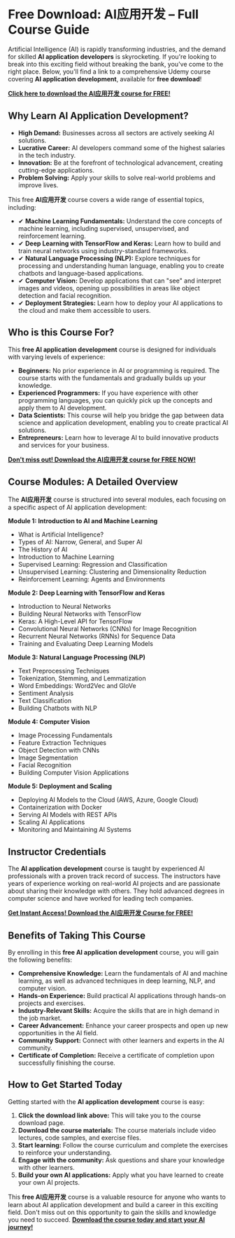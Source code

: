 # Free Download: AI应用开发 – Full Course Guide

Artificial Intelligence (AI) is rapidly transforming industries, and the demand for skilled **AI application developers** is skyrocketing. If you're looking to break into this exciting field without breaking the bank, you've come to the right place. Below, you'll find a link to a comprehensive Udemy course covering **AI application development**, available for **free download**!

[**Click here to download the AI应用开发 course for FREE!**](https://udemywork.com/ai-ying-yong-kai-fa)

## Why Learn AI Application Development?

*   **High Demand:** Businesses across all sectors are actively seeking AI solutions.
*   **Lucrative Career:** AI developers command some of the highest salaries in the tech industry.
*   **Innovation:** Be at the forefront of technological advancement, creating cutting-edge applications.
*   **Problem Solving:** Apply your skills to solve real-world problems and improve lives.

This free **AI应用开发** course covers a wide range of essential topics, including:

*   ✔ **Machine Learning Fundamentals:** Understand the core concepts of machine learning, including supervised, unsupervised, and reinforcement learning.
*   ✔ **Deep Learning with TensorFlow and Keras:** Learn how to build and train neural networks using industry-standard frameworks.
*   ✔ **Natural Language Processing (NLP):** Explore techniques for processing and understanding human language, enabling you to create chatbots and language-based applications.
*   ✔ **Computer Vision:** Develop applications that can "see" and interpret images and videos, opening up possibilities in areas like object detection and facial recognition.
*   ✔ **Deployment Strategies:** Learn how to deploy your AI applications to the cloud and make them accessible to users.

## Who is this Course For?

This **free AI application development** course is designed for individuals with varying levels of experience:

*   **Beginners:** No prior experience in AI or programming is required. The course starts with the fundamentals and gradually builds up your knowledge.
*   **Experienced Programmers:** If you have experience with other programming languages, you can quickly pick up the concepts and apply them to AI development.
*   **Data Scientists:** This course will help you bridge the gap between data science and application development, enabling you to create practical AI solutions.
*   **Entrepreneurs:** Learn how to leverage AI to build innovative products and services for your business.

[**Don't miss out! Download the AI应用开发 course for FREE NOW!**](https://udemywork.com/ai-ying-yong-kai-fa)

## Course Modules: A Detailed Overview

The **AI应用开发** course is structured into several modules, each focusing on a specific aspect of AI application development:

**Module 1: Introduction to AI and Machine Learning**

*   What is Artificial Intelligence?
*   Types of AI: Narrow, General, and Super AI
*   The History of AI
*   Introduction to Machine Learning
*   Supervised Learning: Regression and Classification
*   Unsupervised Learning: Clustering and Dimensionality Reduction
*   Reinforcement Learning: Agents and Environments

**Module 2: Deep Learning with TensorFlow and Keras**

*   Introduction to Neural Networks
*   Building Neural Networks with TensorFlow
*   Keras: A High-Level API for TensorFlow
*   Convolutional Neural Networks (CNNs) for Image Recognition
*   Recurrent Neural Networks (RNNs) for Sequence Data
*   Training and Evaluating Deep Learning Models

**Module 3: Natural Language Processing (NLP)**

*   Text Preprocessing Techniques
*   Tokenization, Stemming, and Lemmatization
*   Word Embeddings: Word2Vec and GloVe
*   Sentiment Analysis
*   Text Classification
*   Building Chatbots with NLP

**Module 4: Computer Vision**

*   Image Processing Fundamentals
*   Feature Extraction Techniques
*   Object Detection with CNNs
*   Image Segmentation
*   Facial Recognition
*   Building Computer Vision Applications

**Module 5: Deployment and Scaling**

*   Deploying AI Models to the Cloud (AWS, Azure, Google Cloud)
*   Containerization with Docker
*   Serving AI Models with REST APIs
*   Scaling AI Applications
*   Monitoring and Maintaining AI Systems

## Instructor Credentials

The **AI application development** course is taught by experienced AI professionals with a proven track record of success. The instructors have years of experience working on real-world AI projects and are passionate about sharing their knowledge with others. They hold advanced degrees in computer science and have worked for leading tech companies.

[**Get Instant Access! Download the AI应用开发 Course for FREE!**](https://udemywork.com/ai-ying-yong-kai-fa)

## Benefits of Taking This Course

By enrolling in this **free AI application development** course, you will gain the following benefits:

*   **Comprehensive Knowledge:** Learn the fundamentals of AI and machine learning, as well as advanced techniques in deep learning, NLP, and computer vision.
*   **Hands-on Experience:** Build practical AI applications through hands-on projects and exercises.
*   **Industry-Relevant Skills:** Acquire the skills that are in high demand in the job market.
*   **Career Advancement:** Enhance your career prospects and open up new opportunities in the AI field.
*   **Community Support:** Connect with other learners and experts in the AI community.
*   **Certificate of Completion:** Receive a certificate of completion upon successfully finishing the course.

## How to Get Started Today

Getting started with the **AI application development** course is easy:

1.  **Click the download link above:** This will take you to the course download page.
2.  **Download the course materials:** The course materials include video lectures, code samples, and exercise files.
3.  **Start learning:** Follow the course curriculum and complete the exercises to reinforce your understanding.
4.  **Engage with the community:** Ask questions and share your knowledge with other learners.
5.  **Build your own AI applications:** Apply what you have learned to create your own AI projects.

This **free AI应用开发** course is a valuable resource for anyone who wants to learn about AI application development and build a career in this exciting field. Don't miss out on this opportunity to gain the skills and knowledge you need to succeed. **[Download the course today and start your AI journey!](https://udemywork.com/ai-ying-yong-kai-fa)**
